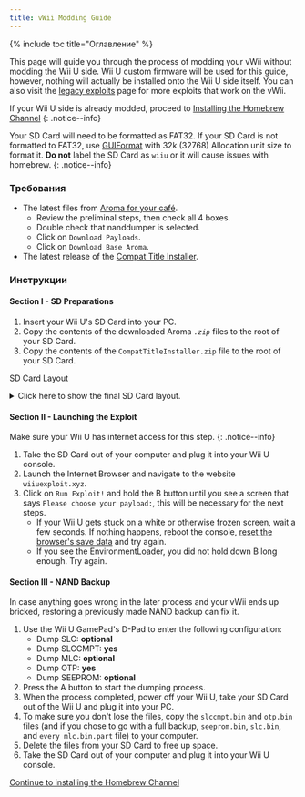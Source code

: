 ```yaml
---
title: vWii Modding Guide
---
```


{% include toc title="Оглавление" %}

This page will guide you through the process of modding your vWii without modding the Wii U side. Wii U custom firmware will be used for this guide, however, nothing will actually be installed onto the Wii U side itself. You can also visit the [legacy exploits](legacy-exploits) page for more exploits that work on the vWii.

If your Wii U side is already modded, proceed to [Installing the Homebrew Channel](vwii-homebrew-channel)
{: .notice--info}

Your SD Card will need to be formatted as FAT32. If your SD Card is not formatted to FAT32, use [GUIFormat](http://ridgecrop.co.uk/index.htm?guiformat.htm) with 32k (32768) Allocation unit size to format it. **Do not** label the SD Card as `wiiu` or it will cause issues with homebrew.
{: .notice--info}

### Требования

- The latest files from [Aroma for your café](https://aroma.foryour.cafe/).
  - Review the preliminal steps, then check all 4 boxes.
  - Double check that nanddumper is selected.
  - Click on `Download Payloads`.
  - Click on `Download Base Aroma`.
- The latest release of the [Compat Title Installer](https://hb-app.store/wiiu/CompatTitleInstaller).

### Инструкции

#### Section I - SD Preparations

1. Insert your Wii U's SD Card into your PC.
2. Copy the contents of the downloaded Aroma _`.zip`_ files to the root of your SD Card.
3. Copy the contents of the `CompatTitleInstaller.zip` file to the root of your SD Card.

SD Card Layout

<details id="Aroma Layout" class="notice--info" markdown="1">
<summary><a>Click here to show the final SD Card layout.</a></summary>

```
💾sd:
 ┗ 📁 wiiu
   ┣ 📁 apps
   ┃ ┣ 📄 AromaUpdater.wuhb
   ┃ ┗ 📄 PayloadLoaderInstaller.wuhb
   ┣ 📁 environments
   ┃ ┗ 📁 aroma
   ┃   ┣ 📁 modules
   ┃   ┃ ┗ 📁 setup
   ┃   ┃   ┣ 📄 00_mocha.rpx
   ┃   ┃   ┣ 📄 10_wums_loader.rpx
   ┃   ┃   ┗ 📄 99_autoboot.rpx
   ┃   ┣ 📁 plugins
   ┃   ┃ ┣ 📄 AromaBasePlugin.wps
   ┃   ┃ ┣ 📄 drc_region_free.wps
   ┃   ┃ ┣ 📄 homebrew_on_menu.wps
   ┃   ┃ ┗ 📄 regionfree.wps
   ┃   ┗ 📄 root.rpx
   ┣ 📁 payloads
   ┃ ┣ 📁 default
   ┃ ┃ ┗ 📁 payload.elf
   ┃ ┗ 📁 nanddumper
   ┃   ┗ 📄 payload.elf
   ┣ 📄 payload.rpx
   ┗ 📄 payload.elf
```

</details>

#### Section II - Launching the Exploit

Make sure your Wii U has internet access for this step.
{: .notice--info}

1. Take the SD Card out of your computer and plug it into your Wii U console.
2. Launch the Internet Browser and navigate to the website `wiiuexploit.xyz`.
3. Click on `Run Exploit!` and hold the B button until you see a screen that says `Please choose your payload:`, this will be necessary for the next steps.
   - If your Wii U gets stuck on a white or otherwise frozen screen, wait a few seconds. If nothing happens, reboot the console, [reset the browser's save data](https://en-americas-support.nintendo.com/app/answers/detail/a_id/1507/~/how-to-delete-the-internet-browser-history) and try again.
   - If you see the EnvironmentLoader, you did not hold down B long enough. Try again.

#### Section III - NAND Backup

In case anything goes wrong in the later process and your vWii ends up bricked, restoring a previously made NAND backup can fix it.

1. Use the Wii U GamePad's D-Pad to enter the following configuration:
   - Dump SLC: **optional**
   - Dump SLCCMPT: **yes**
   - Dump MLC: **optional**
   - Dump OTP: **yes**
   - Dump SEEPROM: **optional**
2. Press the A button to start the dumping process.
3. When the process completed, power off your Wii U, take your SD Card out of the Wii U and plug it into your PC.
4. To make sure you don't lose the files, copy the `slccmpt.bin` and `otp.bin` files (and if you chose to go with a full backup, `seeprom.bin`, `slc.bin`, and `every mlc.bin.part` file) to your computer.
5. Delete the files from your SD Card to free up space.
6. Take the SD Card out of your computer and plug it into your Wii U console.

[Continue to installing the Homebrew Channel](vwii-homebrew-channel-no-wiiu-mods)<br>
